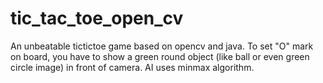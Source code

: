 # tic_tac_toe_open_cv


An unbeatable tictictoe game based on opencv and java. To set "O" mark on board, you have to show a green round object (like ball
or even green circle image) in front of camera. AI uses minmax algorithm.
